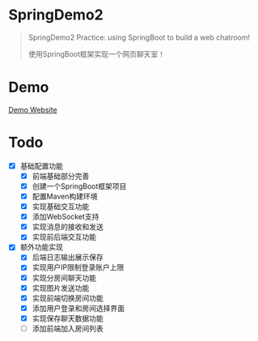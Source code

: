 # SpringDemo2

> SpringDemo2 Practice: using SpringBoot to build a web chatroom!
> 
>使用SpringBoot框架实现一个网页聊天室！

# Demo

[Demo Website](http://cn-sq-01.smgoro.com:31013)

# Todo

- [x] 基础配置功能
  - [x] 前端基础部分完善
  - [x] 创建一个SpringBoot框架项目
  - [x] 配置Maven构建环境
  - [x] 实现基础交互功能
  - [x] 添加WebSocket支持
  - [x] 实现消息的接收和发送
  - [x] 实现前后端交互功能

- [x] 额外功能实现
  - [x] 后端日志输出展示保存
  - [x] 实现用户IP限制登录账户上限
  - [x] 实现分房间聊天功能
  - [x] 实现图片发送功能
  - [x] 实现前端切换房间功能
  - [x] 添加用户登录和房间选择界面
  - [x] 实现保存聊天数据功能
  - [ ] 添加前端加入房间列表

